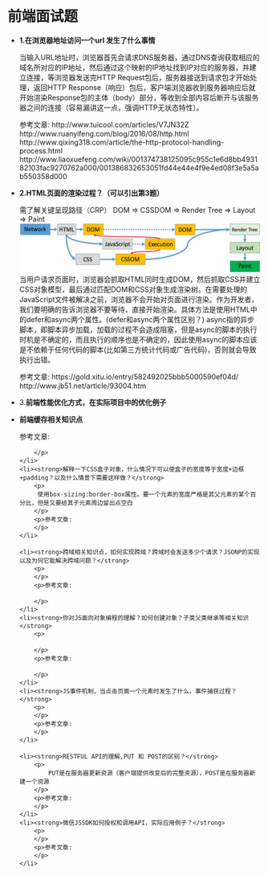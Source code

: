<h1>前端面试题</h1>

<ul>
	<li><strong>1.在浏览器地址访问一个url 发生了什么事情</strong>
		<p>当输入URL地址时，浏览器首先会请求DNS服务器，通过DNS查询获取相应的域名所对应的IP地址，然后通过这个映射的IP地址找到IP对应的服务器，并建立连接，等浏览器发送完HTTP Request包后，服务器接送到请求包才开始处理，返回HTTP Response（响应）包后，客户端浏览器收到服务器响应后就开始渲染Response包的主体（body）部分，等收到全部内容后断开与该服务器之间的连接（容易漏讲这一点，强调HTTP无状态特性）。
		</p>
		<p>参考文章:
			http://www.tuicool.com/articles/V7JN32Z
			http://www.ruanyifeng.com/blog/2016/08/http.html
			http://www.qixing318.com/article/the-http-protocol-handling-process.html
			http://www.liaoxuefeng.com/wiki/001374738125095c955c1e6d8bb493182103fac9270762a000/001386832653051fd44e44e4f9e4ed08f3e5a5ab550358d000
		</p>		
	</li>
	<li><strong>2.HTML页面的渲染过程？（可以引出第3题）</strong>
		<p>
			需了解关键呈现路径（CRP）
			DOM => CSSDOM => Render Tree => Layout => Paint
			<img src="/resource/img/CRP.jpg" alt="">			
			当用户请求页面时，浏览器会抓取HTML同时生成DOM，然后抓取CSS并建立CSS对象模型，最后通过匹配DOM和CSS对象生成渲染树。在需要处理的JavaScript文件被解决之前，浏览器不会开始对页面进行渲染。作为开发者，我们要明确的告诉浏览器不要等待，直接开始渲染。具体方法是使用HTML中的defer和async两个属性。(defer和async两个属性区别？)
			async指的异步脚本，即脚本异步加载，加载的过程不会造成阻塞，但是async的脚本的执行时机是不确定的，而且执行的顺序也是不确定的，因此使用async的脚本应该是不依赖于任何代码的脚本(比如第三方统计代码或广告代码)，否则就会导致执行出错。          
		</p>
		<p>参考文章:
			https://gold.xitu.io/entry/582492025bbb5000590ef04d/		
			http://www.jb51.net/article/93004.htm   
		</p>		
	</li>
	<li>3.<strong>前端性能优化方式，在实际项目中的优化例子</strong>
		<p>
		</p>		
	</li>
	<li><strong>前端缓存相关知识点</strong>
		<p>
		</p>
		<p>参考文章:

		</p>		
	</li>
	<li><strong>解释一下CSS盒子对象，什么情况下可以使盒子的宽度等于宽度+边框+padding？以及什么情景下需要这样做？</strong>
		<p>
		 使用box-sizing:border-box属性。要一个元素的宽度严格是其父元素的某个百分比，但是又要给其子元素周边留出点空白
		</p>
		<p>参考文章:
		</p>	
	</li>
	
	<li><strong>跨域相关知识点，如何实现跨域？跨域时会发送多少个请求？JSONP的实现以及为何它能解决跨域问题？</strong>
		<p>
		</p>
		<p>参考文章:

		</p>		
	</li>
	<li><strong>你对JS面向对象编程的理解？如何创建对象？子类父类继承等相关知识</strong>
		<p>
			
		</p>
		<p>参考文章:

		</p>		
	</li>
	<li><strong>JS事件机制，当点击页面一个元素时发生了什么，事件捕获过程？</strong>
		<p>
		</p>
		<p>参考文章:
		</p>		
	</li>
	
	<li><strong>RESTFUL API的理解,PUT 和 POST的区别？</strong>
		<p>
			PUT是在服务器更新资源（客户端提供改变后的完整资源），POST是在服务器新建一个资源
		</p>
		<p>参考文章:
		</p>		
	</li>
	<li><strong>微信JSSDK如何授权和调用API，实际应用例子？</strong>
		<p>
		</p>
		<p>参考文章:
		</p>		
	</li>
</ul>